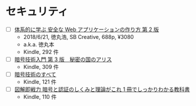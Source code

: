 # セキュリティ

- [ ] [体系的に学ぶ 安全な Web アプリケーションの作り方 第 2 版](https://www.amazon.co.jp/dp/B07DVY4H3M)
  - 2018/6/21, 徳丸浩, SB Creative, 688p, ¥3080
  - a.k.a. 徳丸本
  - Kindle, 292 件
- [ ] [暗号技術入門 第 3 版　秘密の国のアリス](https://www.amazon.co.jp/dp/B015643CPE)
  - Kindle, 309 件
- [ ] [暗号技術のすべて](https://www.amazon.co.jp/dp/B073J82NQX)
  - Kindle, 121 件
- [ ] [図解即戦力 暗号と認証のしくみと理論がこれ 1 冊でしっかりわかる教科書](https://www.amazon.co.jp/dp/B09G2T3X1W)
  - Kindle, 110 件
